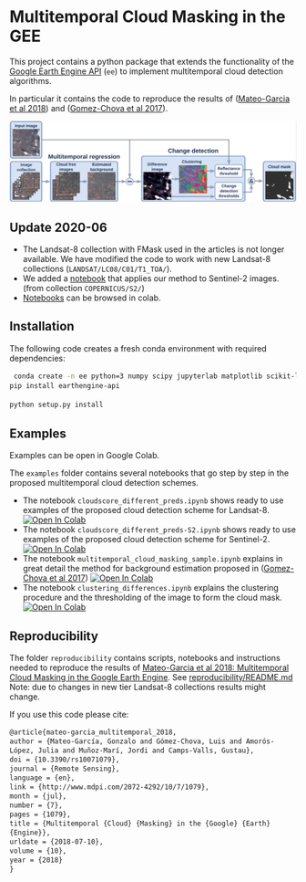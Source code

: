# Multitemporal Cloud Masking in the GEE

This project contains a python package that extends the functionality of the [Google Earth Engine API](https://developers.google.com/earth-engine/#api) (`ee`) to
implement multitemporal cloud detection algorithms.

In particular it contains the code to reproduce the results of ([Mateo-Garcia et al 2018](http://dx.doi.org/10.3390/rs10071079)) and ([Gomez-Chova et al 2017](http://dx.doi.org/10.1117/1.JRS.11.015005)).

![alt text](esquema_GEE.png)

## Update 2020-06

* The Landsat-8 collection with FMask used in the articles is not longer available. We have modified the code to work with new Landsat-8 collections (`LANDSAT/LC08/C01/T1_TOA/`).
* We added a [notebook](#Examples) that applies our method to Sentinel-2 images. (from collection `COPERNICUS/S2/`)
* [Notebooks](#Examples) can be browsed in colab.

## Installation

The following code creates a fresh conda environment with required dependencies:

```bash
 conda create -n ee python=3 numpy scipy jupyterlab matplotlib scikit-learn pillow requests luigi pandas scikit-image
pip install earthengine-api

python setup.py install
```

## Examples
Examples can be open in Google Colab.

The `examples` folder contains several notebooks that go step by step in the proposed multitemporal cloud detection schemes.

* The notebook `cloudscore_different_preds.ipynb` shows ready to use examples of the proposed cloud detection scheme for Landsat-8. [![Open In Colab](https://colab.research.google.com/assets/colab-badge.svg)](https://colab.research.google.com/github/IPL-UV/ee_ipl_uv/blob/master/examples/cloudscore_different_preds.ipynb)
* The notebook `cloudscore_different_preds-S2.ipynb` shows ready to use examples of the proposed cloud detection scheme for Sentinel-2. [![Open In Colab](https://colab.research.google.com/assets/colab-badge.svg)](https://colab.research.google.com/github/IPL-UV/ee_ipl_uv/blob/master/examples/cloudscore_different_preds-S2.ipynb)
* The notebook `multitemporal_cloud_masking_sample.ipynb` explains in great detail the method for background estimation 
proposed in ([Gomez-Chova et al 2017](http://dx.doi.org/10.1117/1.JRS.11.015005)) [![Open In Colab](https://colab.research.google.com/assets/colab-badge.svg)](https://colab.research.google.com/github/IPL-UV/ee_ipl_uv/blob/master/examples/multitemporal_cloud_masking_sample.ipynb)
* The notebook `clustering_differences.ipynb` explains the clustering procedure and the thresholding of the image to form the cloud mask. [![Open In Colab](https://colab.research.google.com/assets/colab-badge.svg)](https://colab.research.google.com/github/IPL-UV/ee_ipl_uv/blob/master/examples/clustering_differences.ipynb)

## Reproducibility

The folder `reproducibility` contains scripts, notebooks and instructions needed to reproduce the results of [Mateo-Garcia et al 2018: Multitemporal Cloud Masking in the Google Earth Engine](http://dx.doi.org/10.3390/rs10071079). See [reproducibility/README.md](reproducibility/README.md)
Note: due to changes in new tier Landsat-8 collections results might change. 

If you use this code please cite:
 
 ```
@article{mateo-garcia_multitemporal_2018,
 author = {Mateo-García, Gonzalo and Gómez-Chova, Luis and Amorós-López, Julia and Muñoz-Marí, Jordi and Camps-Valls, Gustau},
 doi = {10.3390/rs10071079},
 journal = {Remote Sensing},
 language = {en},
 link = {http://www.mdpi.com/2072-4292/10/7/1079},
 month = {jul},
 number = {7},
 pages = {1079},
 title = {Multitemporal {Cloud} {Masking} in the {Google} {Earth} {Engine}},
 urldate = {2018-07-10},
 volume = {10},
 year = {2018}
} 
 ```

  
